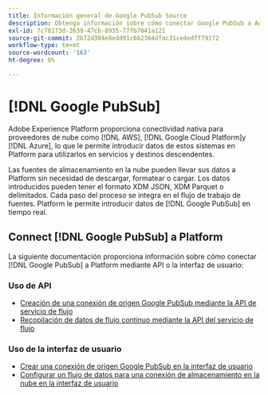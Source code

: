 ```yaml
---
title: Información general de Google PubSub Source
description: Obtenga información sobre cómo conectar Google PubSub a Adobe Experience Platform mediante API o la interfaz de usuario.
exl-id: 7c78173d-2639-47cb-8935-77fb7841a121
source-git-commit: 2b72d384e8edd91c662364dfac31ce4edff79172
workflow-type: tm+mt
source-wordcount: '163'
ht-degree: 0%

---
```


# [!DNL Google PubSub]

Adobe Experience Platform proporciona conectividad nativa para proveedores de nube como [!DNL AWS], [!DNL Google Cloud Platform]y [!DNL Azure], lo que le permite introducir datos de estos sistemas en Platform para utilizarlos en servicios y destinos descendentes.

Las fuentes de almacenamiento en la nube pueden llevar sus datos a Platform sin necesidad de descargar, formatear o cargar. Los datos introducidos pueden tener el formato XDM JSON, XDM Parquet o delimitados. Cada paso del proceso se integra en el flujo de trabajo de fuentes. Platform le permite introducir datos de [!DNL Google PubSub] en tiempo real.

## Connect [!DNL Google PubSub] a Platform

La siguiente documentación proporciona información sobre cómo conectar [!DNL Google PubSub] a Platform mediante API o la interfaz de usuario:

### Uso de API

- [Creación de una conexión de origen Google PubSub mediante la API de servicio de flujo](../../tutorials/api/create/cloud-storage/google-pubsub.md)
- [Recopilación de datos de flujo continuo mediante la API del servicio de flujo](../../tutorials/api/collect/streaming.md)

### Uso de la interfaz de usuario

- [Crear una conexión de origen Google PubSub en la interfaz de usuario](../../tutorials/ui/create/cloud-storage/google-pubsub.md)
- [Configurar un flujo de datos para una conexión de almacenamiento en la nube en la interfaz de usuario](../../tutorials/ui/dataflow/streaming/cloud-storage-streaming.md)
